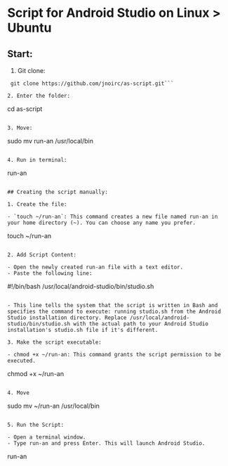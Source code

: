 # Script for Android Studio on Linux > Ubuntu

## Start:

1. Git clone:

```
 git clone https://github.com/jnoirc/as-script.git```

2. Enter the folder:

```
cd as-script

```

3. Move:

```
sudo mv run-an /usr/local/bin

```

4. Run in terminal:

```
run-an

```

## Creating the script manually:

1. Create the file:

- `touch ~/run-an`: This command creates a new file named run-an in your home directory (~). You can choose any name you prefer.

```
touch ~/run-an

```

2. Add Script Content:

- Open the newly created run-an file with a text editor.
- Paste the following line:

```
#!/bin/bash
/usr/local/android-studio/bin/studio.sh

```

- This line tells the system that the script is written in Bash and specifies the command to execute: running studio.sh from the Android Studio installation directory. Replace /usr/local/android-studio/bin/studio.sh with the actual path to your Android Studio installation's studio.sh file if it's different.

3. Make the script executable:

- chmod +x ~/run-an: This command grants the script permission to be executed.

```
chmod +x ~/run-an

```

4. Move

```
sudo mv ~/run-an /usr/local/bin

```

5. Run the Script:

- Open a terminal window.
- Type run-an and press Enter. This will launch Android Studio.

```
run-an

```
